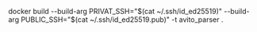docker build --build-arg PRIVAT_SSH="$(cat ~/.ssh/id_ed25519)" --build-arg PUBLIC_SSH="$(cat ~/.ssh/id_ed25519.pub)" -t avito_parser .